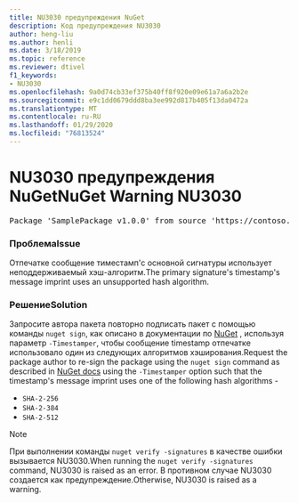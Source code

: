 ```yaml
---
title: NU3030 предупреждения NuGet
description: Код предупреждения NU3030
author: heng-liu
ms.author: henli
ms.date: 3/18/2019
ms.topic: reference
ms.reviewer: dtivel
f1_keywords:
- NU3030
ms.openlocfilehash: 9a0d74cb33ef375b40ff8f920e09e61a7a6a2b2e
ms.sourcegitcommit: e9c1dd0679ddd8ba3ee992d817b405f13da0472a
ms.translationtype: MT
ms.contentlocale: ru-RU
ms.lasthandoff: 01/29/2020
ms.locfileid: "76813524"
---
```

# <a name="nuget-warning-nu3030"></a><span data-ttu-id="c621c-103">NU3030 предупреждения NuGet</span><span class="sxs-lookup"><span data-stu-id="c621c-103">NuGet Warning NU3030</span></span>

<pre>Package 'SamplePackage v1.0.0' from source 'https://contoso.com/index.json': The primary signature's timestamp's message imprint uses an unsupported hash algorithm.</pre>

### <a name="issue"></a><span data-ttu-id="c621c-104">Проблема</span><span class="sxs-lookup"><span data-stu-id="c621c-104">Issue</span></span>

<span data-ttu-id="c621c-105">Отпечатке сообщение тиместамп'с основной сигнатуры использует неподдерживаемый хэш-алгоритм.</span><span class="sxs-lookup"><span data-stu-id="c621c-105">The primary signature's timestamp's message imprint uses an unsupported hash algorithm.</span></span>  


### <a name="solution"></a><span data-ttu-id="c621c-106">Решение</span><span class="sxs-lookup"><span data-stu-id="c621c-106">Solution</span></span>

<span data-ttu-id="c621c-107">Запросите автора пакета повторно подписать пакет с помощью команды `nuget sign`, как описано в документации по [NuGet](../../create-packages/sign-a-package.md) , используя параметр `-Timestamper`, чтобы сообщение timestamp отпечатке использовало один из следующих алгоритмов хэширования.</span><span class="sxs-lookup"><span data-stu-id="c621c-107">Request the package author to re-sign the package using the `nuget sign` command as described in [NuGet docs](../../create-packages/sign-a-package.md) using the `-Timestamper` option such that the timestamp's message imprint uses one of the following hash algorithms -</span></span>
* `SHA-2-256`
* `SHA-2-384`
* `SHA-2-512`


> [!Note]
> <span data-ttu-id="c621c-108">При выполнении команды `nuget verify -signatures` в качестве ошибки вызывается NU3030.</span><span class="sxs-lookup"><span data-stu-id="c621c-108">When running the `nuget verify -signatures` command, NU3030 is raised as an error.</span></span> <span data-ttu-id="c621c-109">В противном случае NU3030 создается как предупреждение.</span><span class="sxs-lookup"><span data-stu-id="c621c-109">Otherwise, NU3030 is raised as a warning.</span></span>
